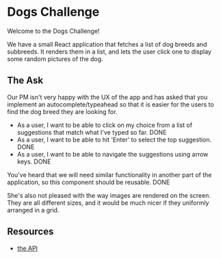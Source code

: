 # Dogs Challenge

Welcome to the Dogs Challenge!

We have a small React application that fetches a list of dog breeds and subbreeds.
It renders them in a list, and lets the user click one to display some random pictures of the dog.

## The Ask

Our PM isn't very happy with the UX of the app and has asked that you implement an autocomplete/typeahead so that it is easier for the users to find the dog breed they are looking for.

- As a user, I want to be able to click on my choice from a list of suggestions that match what I've typed so far. DONE
- As a user, I want to be able to hit 'Enter' to select the top suggestion. DONE
- As a user, I want to be able to navigate the suggestions using arrow keys. DONE

You've heard that we will need similar functionality in another part of the application, so this component should be reusable. DONE

She's also not pleased with the way images are rendered on the screen. They are all different sizes, and it would be much nicer if they uniformly arranged in a grid.

## Resources

- [the API](https://dog.ceo/dog-api/)
